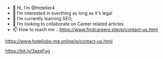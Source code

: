 - 👋 Hi, I’m @Hotelier4
- 👀 I’m interested in everthing as long as it's legal 
- 🌱 I’m currently learning SEO, 
- 💞️ I’m looking to collaborate on Career related articles
- 📫 How to reach me ...https://www.findcareers.site/p/contact-us.html

https://www.hoteljobs-me.online/p/contact-us.html
<!---
Hotelier4/Hotelier4 is a ✨ special ✨ repository because its `README.md` (this file) appears on your GitHub profile.
You can click the Preview link to take a look at your changes.
--->
https://bit.ly/3azpFug
